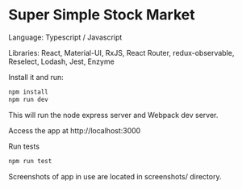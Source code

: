 
# Super Simple Stock Market

Language: Typescript / Javascript

Libraries: React, Material-UI, RxJS, React Router, redux-observable, Reselect, Lodash, Jest, Enzyme

Install it and run:

```bash
npm install
npm run dev
```

This will run the node express server and Webpack dev server. 

Access the app at http://localhost:3000

Run tests
```bash
npm run test
```

Screenshots of app in use are located in screenshots/ directory.
